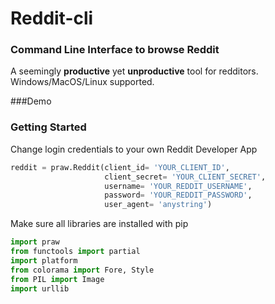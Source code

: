 # Reddit-cli

### Command Line Interface to browse Reddit
A seemingly **productive** yet **unproductive** tool for redditors. <br />
Windows/MacOS/Linux supported. 

###Demo


### Getting Started
Change login credentials to your own Reddit Developer App

```python
reddit = praw.Reddit(client_id= 'YOUR_CLIENT_ID',
                     client_secret= 'YOUR_CLIENT_SECRET',
                     username= 'YOUR_REDDIT_USERNAME',
                     password= 'YOUR_REDDIT_PASSWORD',
                     user_agent= 'anystring')
```
Make sure all libraries are installed with pip
```python
import praw
from functools import partial
import platform
from colorama import Fore, Style
from PIL import Image
import urllib
```



